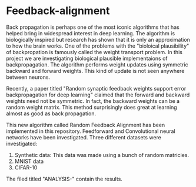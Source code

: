 # Feedback-alignment
Back propagation is perhaps one of the most iconic algorithms that has helped bring in widespread interest in deep learning. The algorithm is biologically inspired but research has shown that it is only an approximation to how the brain works. One of the problems with the "bioloical plausibility" of backpropation is famously called the weight transport problem. In this project we are investigating biological plausible implementaions of backpropagation. The algorithm performs weight updates using symmetric backward and forward weights. This kind of update is not seen anywhere between neurons. 

Recently, a paper titled "Random synaptic feedback weights support error backpropagation for deep learning" claimed that the forward and backward weights need not be symmetric. In fact, the backward weights can be a random weight matrix. This method surprisingly does great at learning almost as good as back propagation. 

This new algorithm called Random Feedback Alignment has been implemented in this repository. Feedforward and Convolutional neural networks have been investigated. Three different datasets were investigated:

1. Synthetic data: This data was made using a bunch of random matricies.
2. MNIST data
3. CIFAR-10

The filed titled "ANALYSIS-" contain the results.
